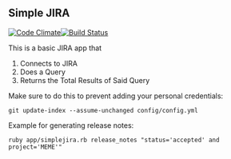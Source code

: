Simple JIRA
-----------
[![Code Climate](https://codeclimate.com/repos/5261aa9256b10235ed104300/badges/fc3602c892b10c422d94/gpa.png)](https://codeclimate.com/repos/5261aa9256b10235ed104300/feed)[![Build Status](https://travis-ci.org/tomszymanski/simple_jira.png?branch=master)](https://travis-ci.org/tomszymanski/simple_jira)

This is a basic JIRA app that
  1. Connects to JIRA
  2. Does a Query
  3. Returns the Total Results of Said Query
    
Make sure to do this to prevent adding your personal credentials:
  ```
  git update-index --assume-unchanged config/config.yml
  ```

Example for generating release notes:
  ```
  ruby app/simplejira.rb release_notes "status='accepted' and project='MEME'"
  ````
